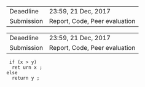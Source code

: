 
<table>
  <tr> <td> Deaedline </td> <td> 23:59, 21 Dec, 2017 </td> </tr>
  <tr> <td> Submission </td> <td> Report, Code, Peer evaluation </td> </tr>
</table>

<table> <tr> <td> Deaedline </td> <td> 23:59, 21 Dec, 2017 </td> </tr>
  <tr> <td> Submission </td> <td> Report, Code, Peer evaluation </td> </tr> </table>

<pre><code> if (x > y)
  ret urn x ;
else
  return y ;
</code></pre>
